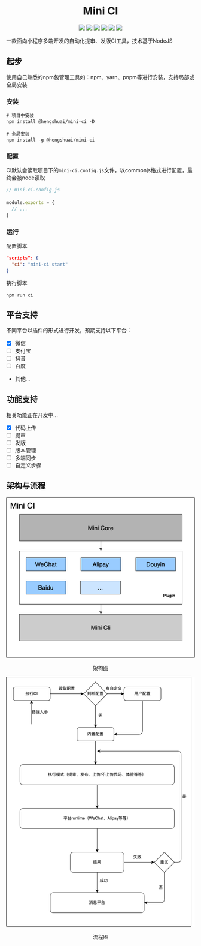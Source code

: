 <div align="center">
  <h1>Mini CI</h1>

  <p>
    <a><img src="https://img.shields.io/github/last-commit/ihengshuai/mini-ci.svg"/></a>
    <a><img src="https://img.shields.io/badge/code_style-standard-brightgreen.svg"/></a>
    <a><img src="https://img.shields.io/github/issues/ihengshuai/mini-ci.svg"/></a>
    <a><img src="https://img.shields.io/github/forks/ihengshuai/mini-ci.svg"/></a>
    <a><img src="https://img.shields.io/github/stars/ihengshuai/mini-ci.svg"/></a>
    <a><img src="https://img.shields.io/maintenance/yes/2023.svg"/></a>
  </p>
</div>

一款面向小程序多端开发的自动化提审、发版CI工具，技术基于NodeJS

## 起步
使用自己熟悉的npm包管理工具如：npm、yarn、pnpm等进行安装，支持局部或全局安装

### 安装

```shell
# 项目中安装
npm install @hengshuai/mini-ci -D

# 全局安装
npm install -g @hengshuai/mini-ci
```

### 配置
CI默认会读取项目下的`mini-ci.config.js`文件，以commonjs格式进行配置，最终会被node读取

```js
// mini-ci.config.js

module.exports = {
  // ...
}
```

### 运行

配置脚本
```package.json
"scripts": {
  "ci": "mini-ci start"
}
```

执行脚本
```shell
npm run ci
```

## 平台支持
不同平台以插件的形式进行开发，预期支持以下平台：

- [x] 微信
- [ ] 支付宝
- [ ] 抖音
- [ ] 百度
- 其他...

## 功能支持
相关功能正在开发中...

- [x] 代码上传
- [ ] 提审
- [ ] 发版
- [ ] 版本管理
- [ ] 多端同步
- [ ] 自定义步骤

## 架构与流程
![](./架构图.png)
<p align="center">架构图</p>

![](./流程图.png)
<p align="center">流程图</p>
